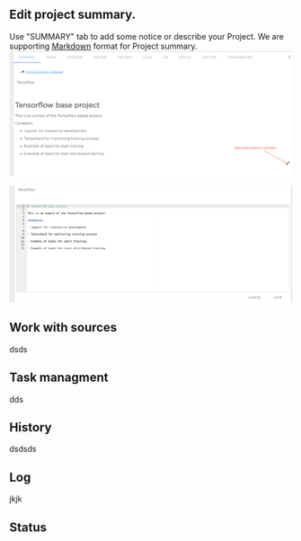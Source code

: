 ## Edit project summary.
Use "SUMMARY" tab to add some notice or describe your Project. We are supporting [Markdown](https://en.wikipedia.org/wiki/Markdown) format for Project summary.
![](/img/project/summary-1.png)

![](/img/project/summary-2.png)
## Work with sources
dsds
## Task managment
dds
## History
dsdsds
## Log
jkjk
## Status
